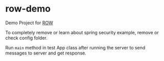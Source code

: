 # row-demo

Demo Project for [ROW](https://github.com/psychogen-labs/spring-rest-over-ws)

To completely remove or learn about spring security example, remove or check config folder.

Run `main` method in test App class after running the server to send messages to server and get response.